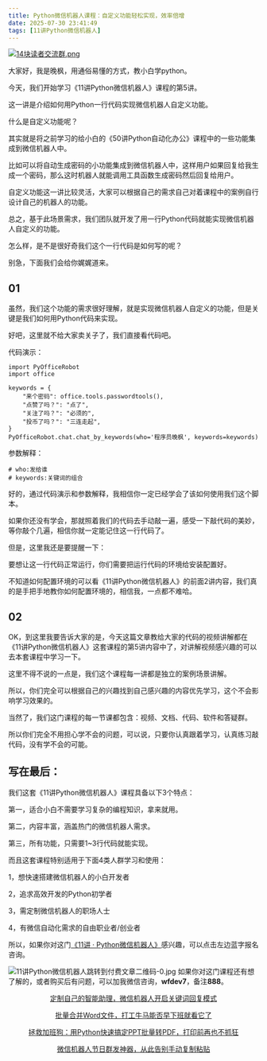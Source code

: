 ```yaml
---
title: Python微信机器人课程：自定义功能轻松实现，效率倍增
date: 2025-07-30 23:41:49
tags: [11讲Python微信机器人]
---
```

[![14块读者交流群.png](https://raw.gitcode.com/user-images/assets/5027920/48edc8fa-6d2e-4eca-9e14-d71638eadb55/14块读者交流群.png '14块读者交流群.png')](https://mp.weixin.qq.com/s?__biz=MzUzNTc5NjA4NQ==&mid=2247502200&idx=1&sn=7e543675545ac6622123af6009fdebce&scene=21#wechat_redirect)

大家好，我是晚枫，用通俗易懂的方式，教小白学python。

今天，我们开始学习《11讲Python微信机器人》课程的第5讲。

这一讲是介绍如何用Python一行代码实现微信机器人自定义功能。

什么是自定义功能呢？

其实就是将之前学习的给小白的《50讲Python自动化办公》课程中的一些功能集成到微信机器人中。

比如可以将自动生成密码的小功能集成到微信机器人中，这样用户如果回复给我生成一个密码，那么这时机器人就能调用工具函数生成密码然后回复给用户。

自定义功能这一讲比较灵活，大家可以根据自己的需求自己对着课程中的案例自行设计自己的机器人的功能。

总之，基于此场景需求，我们团队就开发了用一行Python代码就能实现微信机器人自定义的功能。

怎么样，是不是很好奇我们这个一行代码是如何写的呢？

别急，下面我们会给你娓娓道来。

## 01

虽然，我们这个功能的需求很好理解，就是实现微信机器人自定义的功能，但是关键是我们如何用Python代码来实现。

好吧，这里就不给大家卖关子了，我们直接看代码吧。

代码演示：
```
import PyOfficeRobot
import office

keywords = {
    "来个密码": office.tools.passwordtools(),
    "点赞了吗？": "点了",
    "关注了吗？": "必须的",
    "投币了吗？": "三连走起",
}
PyOfficeRobot.chat.chat_by_keywords(who='程序员晚枫', keywords=keywords)
```
参数解释：
```
# who:发给谁
# keywords:关键词的组合
```
好的，通过代码演示和参数解释，我相信你一定已经学会了该如何使用我们这个脚本。

如果你还没有学会，那就照着我们的代码去手动敲一遍，感受一下敲代码的美妙，等你敲个几遍，相信你就一定能记住这一行代码了。

但是，这里我还是要提醒一下：

要想让这一行代码正常运行，你们需要把运行代码的环境给安装配置好。

不知道如何配置环境的可以看《11讲Python微信机器人》的前面2讲内容，我们真的是手把手地教你如何配置环境的，相信我，一点都不难哈。

## 02

OK，到这里我要告诉大家的是，今天这篇文章教给大家的代码的视频讲解都在《11讲Python微信机器人》这套课程的第5讲内容中了，对讲解视频感兴趣的可以去本套课程中学习一下。

这里不得不说的一点是，我们这个课程每一讲都是独立的案例场景讲解。

所以，你们完全可以根据自己的兴趣找到自己感兴趣的内容优先学习，这个不会影响学习效果的。

当然了，我们这门课程的每一节课都包含：视频、文档、代码、软件和答疑群。

所以你们完全不用担心学不会的问题，可以说，只要你认真跟着学习，认真练习敲代码，没有学不会的可能。

## 写在最后：

我们这套《11讲Python微信机器人》课程具备以下3个特点：

第一，适合小白不需要学习复杂的编程知识，拿来就用。

第二，内容丰富，涵盖热门的微信机器人需求。

第三，所有功能，只需要1~3行代码就能实现。

而且这套课程特别适用于下面4类人群学习和使用：

1，想快速搭建微信机器人的小白开发者

2，追求高效开发的Python初学者

3，需定制微信机器人的职场人士

4，有微信自动化需求的自由职业者/创业者

所以，如果你对这门[《11讲 · Python微信机器人》](https://mp.weixin.qq.com/merchant/mppaysubscribe?action=go_paid_article&article_url=https%3A%2F%2Fmp.weixin.qq.com%2Fs%2FanWSYXDdhT-PDpeVJwQ9ig&token=1040892063&lang=zh_CN)感兴趣，可以点击左边蓝字报名咨询。

![ 11讲Python微信机器人跳转到付费文章二维码-0.jpg](https://raw.gitcode.com/user-images/assets/5027920/1c93a0de-5eae-482f-b62e-6875eb845ff7/_11讲Python微信机器人跳转到付费文章二维码-0.jpg ' 11讲Python微信机器人跳转到付费文章二维码-0.jpg')
如果你对这门课程还有想了解的，或者购买后有问题，可以加我微信咨询，**wfdev7**，备注**888**。

<center>

[定制自己的智能助理，微信机器人开启关键词回复模式](https://mp.weixin.qq.com/s?__biz=MzUzNTc5NjA4NQ==&mid=2247502575&idx=3&sn=4df0a44628f70f954ba9de0348f96715&scene=21#wechat_redirect)

[批量合并Word文件，打工牛马能否早下班就看它了](https://mp.weixin.qq.com/s?__biz=MzUzNTc5NjA4NQ==&mid=2247502686&idx=3&sn=a892dcb2249cadfb86ee2ea0caa8f8e6&scene=21#wechat_redirect)

[拯救加班狗：用Python快速搞定PPT批量转PDF，打印前再也不抓狂](https://mp.weixin.qq.com/s?__biz=MzUzNTc5NjA4NQ==&mid=2247502687&idx=1&sn=d85f577a5305cb71d9252eeca1a327f2&scene=21#wechat_redirect)

[微信机器人节日群发神器，从此告别手动复制粘贴](https://mp.weixin.qq.com/s?__biz=MzUzNTc5NjA4NQ==&mid=2247502687&idx=4&sn=ad7b4bd0dc6926b1420a0fc69599ca42&scene=21#wechat_redirect)
<center>


